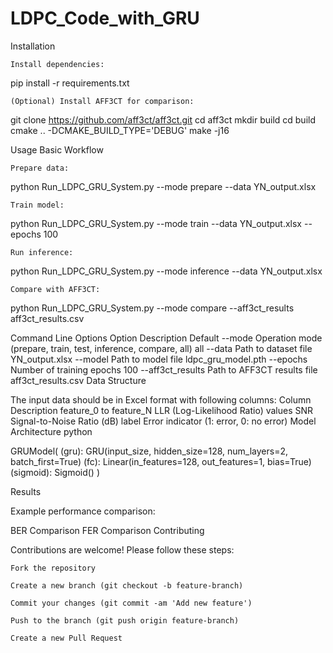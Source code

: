 # LDPC_Code_with_GRU

Installation

    Install dependencies:


pip install -r requirements.txt

    (Optional) Install AFF3CT for comparison:


git clone https://github.com/aff3ct/aff3ct.git
cd aff3ct
mkdir build
cd build
cmake .. -DCMAKE_BUILD_TYPE='DEBUG'
make -j16

Usage
Basic Workflow

    Prepare data:


python Run_LDPC_GRU_System.py --mode prepare --data YN_output.xlsx

    Train model:


python Run_LDPC_GRU_System.py --mode train --data YN_output.xlsx --epochs 100

    Run inference:


python Run_LDPC_GRU_System.py --mode inference --data YN_output.xlsx

    Compare with AFF3CT:

python Run_LDPC_GRU_System.py --mode compare --aff3ct_results aff3ct_results.csv

Command Line Options
Option	Description	Default
--mode	Operation mode (prepare, train, test, inference, compare, all)	all
--data	Path to dataset file	YN_output.xlsx
--model	Path to model file	ldpc_gru_model.pth
--epochs	Number of training epochs	100
--aff3ct_results	Path to AFF3CT results file	aff3ct_results.csv
Data Structure

The input data should be in Excel format with following columns:
Column	Description
feature_0 to feature_N	LLR (Log-Likelihood Ratio) values
SNR	Signal-to-Noise Ratio (dB)
label	Error indicator (1: error, 0: no error)
Model Architecture
python

GRUModel(
  (gru): GRU(input_size, hidden_size=128, num_layers=2, batch_first=True)
  (fc): Linear(in_features=128, out_features=1, bias=True)
  (sigmoid): Sigmoid()
)

Results

Example performance comparison:

BER Comparison
FER Comparison
Contributing

Contributions are welcome! Please follow these steps:

    Fork the repository

    Create a new branch (git checkout -b feature-branch)

    Commit your changes (git commit -am 'Add new feature')

    Push to the branch (git push origin feature-branch)

    Create a new Pull Request
